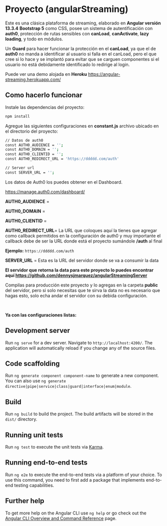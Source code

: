# Proyecto (angularStreaming)

Este es una clásica plataforma de streaming, elaborado en **Angular versión 13.3.4**
**Bootstrap 5** como CSS, posee un sistema de autentificación con **auth0**, protección de rutas sensibles con **canLoad**, **canActivate**, **lazy loading**, y todo en módulos.

Un **Guard** para hacer funcionar la protección en el **canLoad**, ya que el de **auth0** no manda a identificar al usuario si falla en el canLoad, pero el que cree si lo hace y se implantó para evitar que se carguen componentes si el usuario no está debidamente identificado lo redirige al login.

Puede ver una demo alojada en **Heroku**
https://angular-streaming.herokuapp.com/

## Como hacerlo funcionar

Instale las dependencias del proyecto:

```bash
npm install
```

Agregue las siguientes configuraciones en **constant.js** archivo ubicado en el directorio del proyecto:

```bash
// Datos de auth0
const AUTH0_AUDIENCE = '';
const AUTH0_DOMAIN = '';
const AUTH0_CLIENTID = '';
const AUTH0_REDIRECT_URL = 'https://ddddd.com/auth'

// Server url
const SERVER_URL = '';
```

Los datos de Auth0 los puedes obtener en el Dashboard.

https://manage.auth0.com/dashboard/

**AUTH0_AUDIENCE** =

**AUTH0_DOMAIN** =

**AUTH0_CLIENTID** =

**AUTH0_REDIRECT_URL**= La URL que coloques aquí la tienes que agregar como callback permitidos en la configuración de auth0 y muy importante el callback debe de ser la URL donde está el proyecto sumándole  **/auth** al final 

**Ejemplo:** `https://ddddd.com/auth`

**SERVER_URL** = Esta es la URL del servidor donde se va a consumir la data

**El servidor que retorna la data para este proyecto lo puedes encontrar aquí
https://github.com/dennysjmarquez/angularStreamingServer**

Compilas para producción este proyecto y lo agregas en la carpeta **public** del servidor, pero si solo necesitas que te sirva la data no es necesario que hagas esto, solo echa andar el servidor con su debida configuración.

<br/>

**Ya con las configuraciones listas:**

## Development server

Run `ng serve` for a dev server. Navigate to `http://localhost:4200/`. The application will automatically reload if you change any of the source files.

## Code scaffolding

Run `ng generate component component-name` to generate a new component. You can also use `ng generate directive|pipe|service|class|guard|interface|enum|module`.

## Build

Run `ng build` to build the project. The build artifacts will be stored in the `dist/` directory.

## Running unit tests

Run `ng test` to execute the unit tests via [Karma](https://karma-runner.github.io).

## Running end-to-end tests

Run `ng e2e` to execute the end-to-end tests via a platform of your choice. To use this command, you need to first add a package that implements end-to-end testing capabilities.

## Further help

To get more help on the Angular CLI use `ng help` or go check out the [Angular CLI Overview and Command Reference](https://angular.io/cli) page.
